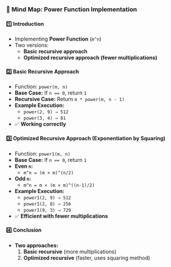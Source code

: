 ### **🧠 Mind Map: Power Function Implementation**

#### **1️⃣ Introduction**

- Implementing **Power Function** (`m^n`)
- Two versions:
  - **Basic recursive approach**
  - **Optimized recursive approach (fewer multiplications)**

#### **2️⃣ Basic Recursive Approach**

- Function: `power(m, n)`
- **Base Case:** If `n == 0`, return `1`
- **Recursive Case:** Return `m * power(m, n - 1)`
- **Example Execution:**
  - `power(2, 9) → 512`
  - `power(3, 4) → 81`
- ✅ **Working correctly**

#### **3️⃣ Optimized Recursive Approach (Exponentiation by Squaring)**

- Function: `power1(m, n)`
- **Base Case:** If `n == 0`, return `1`
- **Even `n`:**
  - `m^n = (m × m)^(n/2)`
- **Odd `n`:**
  - `m^n = m × (m × m)^((n-1)/2)`
- **Example Execution:**
  - `power1(2, 9) → 512`
  - `power1(2, 8) → 256`
  - `power1(9, 3) → 729`
- ✅ **Efficient with fewer multiplications**

#### **4️⃣ Conclusion**

- **Two approaches:**
  1.  **Basic recursive** (more multiplications)
  2.  **Optimized recursive** (faster, uses squaring method)
